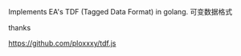 Implements EA's TDF (Tagged Data Format) in golang.
可变数据格式

thanks

https://github.com/ploxxxy/tdf.js
